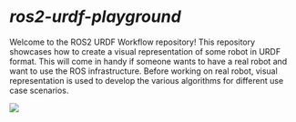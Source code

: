 # *ros2-urdf-playground*
Welcome to the ROS2 URDF Workflow repository! This repository showcases how to create a visual representation of some robot in URDF format. This will come in handy if someone wants to have a real robot and want to use the ROS infrastructure. Before working on real robot, visual representation is used to develop the various algorithms for different use case scenarios. 

<img src="https://img.shields.io/badge/ROS 2-humble-blueviolet"/>
